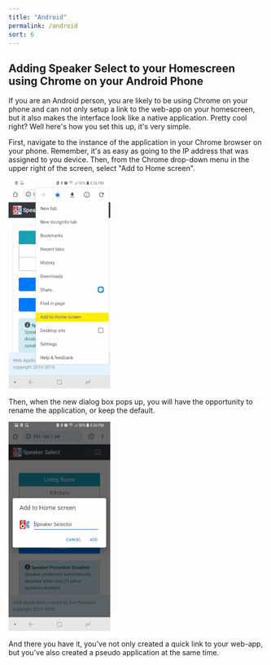 ```yaml
---
title: "Android"
permalink: /android
sort: 6
---
```

## Adding Speaker Select to your Homescreen using Chrome on your Android Phone

If you are an Android person, you are likely to be using Chrome on your phone and can not only setup a link to the web-app on your homescreen, but it also makes the interface look like a native application.  Pretty cool right?  Well here's how you set this up, it's very simple.  

First, navigate to the instance of the application in your Chrome browser on your phone.  Remember, it's as easy as going to the IP address that was assigned to you device.  Then, from the Chrome drop-down menu in the upper right of the screen, select "Add to Home screen".  

![Add to Home screen in Chrome](photos/Screenshot_Chrome01.jpg)

Then, when the new dialog box pops up, you will have the opportunity to rename the application, or keep the default.

![Rename the application](photos/Screenshot_Chrome02.jpg)

And there you have it, you've not only created a quick link to your web-app, but you've also created a pseudo application at the same time.